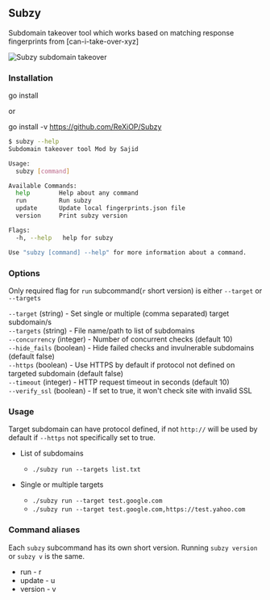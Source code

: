 ## Subzy 

Subdomain takeover tool which works based on matching response fingerprints from [can-i-take-over-xyz]

![Subzy subdomain takeover](https://i.imgur.com/ggB8zKx.png "Subzy subdomain takeover")

### Installation

go install

or 

go install -v https://github.com/ReXiOP/Subzy
```bash
$ subzy --help
Subdomain takeover tool Mod by Sajid

Usage:
  subzy [command]

Available Commands:
  help        Help about any command
  run         Run subzy
  update      Update local fingerprints.json file
  version     Print subzy version

Flags:
  -h, --help   help for subzy

Use "subzy [command] --help" for more information about a command.
``` 

### Options

Only required flag for `run` subcommand(`r` short version) is either `--target` or `--targets`  

`--target` (string) - Set single or multiple (comma separated) target subdomain/s  
`--targets` (string) - File name/path to list of subdomains    
`--concurrency` (integer) - Number of concurrent checks (default 10)    
`--hide_fails` (boolean) - Hide failed checks and invulnerable subdomains (default false)    
`--https` (boolean) - Use HTTPS by default if protocol not defined on targeted subdomain (default false)  
`--timeout` (integer) - HTTP request timeout in seconds (default 10)  
`--verify_ssl` (boolean) - If set to true, it won't check site with invalid SSL

### Usage

Target subdomain can have protocol defined, if not `http://` will be used by default if `--https` not specifically set to true.

-  List of subdomains
   - ````./subzy run --targets list.txt````

- Single or multiple targets 
  - ```./subzy run --target test.google.com```
  - ```./subzy run --target test.google.com,https://test.yahoo.com```

### Command aliases

Each `subzy` subcommand has its own short version. Running `subzy version` or `subzy v` is the same.

* run - r
* update - u
* version - v
